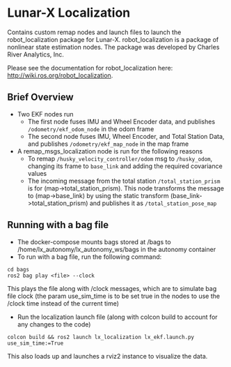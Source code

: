 # Lunar-X Localization
Contains custom remap nodes and launch files to launch the robot_localization package for Lunar-X. robot_localization is a package of nonlinear state estimation nodes. The package was developed by Charles River Analytics, Inc.

Please see the documentation for robot_localization here: http://wiki.ros.org/robot_localization. 

## Brief Overview
- Two EKF nodes run
    - The first node fuses IMU and Wheel Encoder data, and publishes `/odometry/ekf_odom_node` in the odom frame
    - The second node fuses IMU, Wheel Encoder, and Total Station Data, and publishes `/odometry/ekf_map_node` in the map frame
- A remap_msgs_localization node is run for the following reasons
    - To remap `/husky_velocity_controller/odom` msg to `/husky_odom`, changing its frame to `base_link` and adding the required covariance values
    - The incoming message from the total station `/total_station_prism` is for (map->total_station_prism). This node transforms the message to (map->base_link) by using the static transform (base_link->total_station_prism) and publishes it as `/total_station_pose_map`

## Running with a bag file
- The docker-compose mounts bags stored at /bags to /home/lx_autonomy/lx_autonomy_ws/bags in the autonomy container
- To run with a bag file, run the following command:
```
cd bags
ros2 bag play <file> --clock
```
This plays the file along with /clock messages, which are to simulate bag file clock (the param use_sim_time is to be set true in the nodes to use the /clock time instead of the current time)
- Run the localization launch file (along with colcon build to account for any changes to the code)
```
colcon build && ros2 launch lx_localization lx_ekf.launch.py use_sim_time:=True
```
This also loads up and launches a rviz2 instance to visualize the data.





